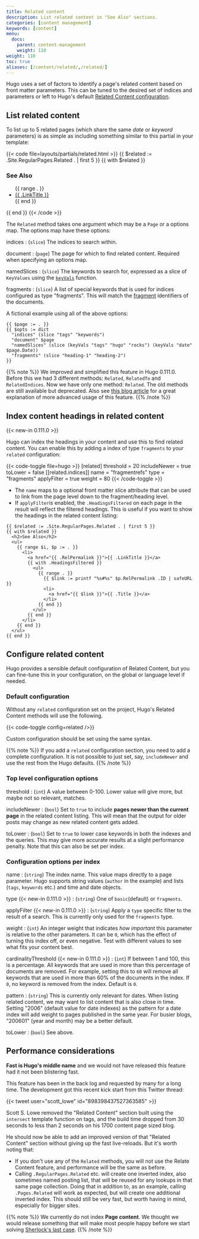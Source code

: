 ```yaml
---
title: Related content
description: List related content in "See Also" sections.
categories: [content management]
keywords: [content]
menu:
  docs:
    parent: content-management
    weight: 110
weight: 110
toc: true
aliases: [/content/related/,/related/]
---
```


Hugo uses a set of factors to identify a page's related content based on front matter parameters. This can be tuned to the desired set of indices and parameters or left to Hugo's default [Related Content configuration](#configure-related-content).

## List related content

To list up to 5 related pages (which share the same _date_ or _keyword_ parameters) is as simple as including something similar to this partial in your template:

{{< code file=layouts/partials/related.html >}}
{{ $related := .Site.RegularPages.Related . | first 5 }}
{{ with $related }}
<h3>See Also</h3>
<ul>
 {{ range . }}
   <li><a href="{{ .RelPermalink }}">{{ .LinkTitle }}</a></li>
 {{ end }}
</ul>
{{ end }}
{{< /code >}}

The `Related` method takes one argument which may be a `Page` or a options map. The options map have these options:

indices
: (`slice`) The indices to search within.

document
: (`page`) The page for which to find related content. Required when specifying an options map.

namedSlices
: (`slice`) The keywords to search for, expressed as a slice of `KeyValues` using the [`keyVals`] function.

fragments
: (`slice`) A list of special keywords that is used for indices configured as type "fragments". This will match the [fragment] identifiers of the documents.

[fragment]: /getting-started/glossary/#fragment
[`keyVals`]: /functions/collections/keyvals/

A fictional example using all of the above options:

```go-html-template
{{ $page := . }}
{{ $opts := dict
  "indices" (slice "tags" "keywords")
  "document" $page
  "namedSlices" (slice (keyVals "tags" "hugo" "rocks") (keyVals "date" $page.Date))
  "fragments" (slice "heading-1" "heading-2")
}}
```

{{% note %}}
We improved and simplified this feature in Hugo 0.111.0. Before this we had 3 different methods: `Related`, `RelatedTo` and `RelatedIndices`. Now we have only one method: `Related`. The old methods are still available but deprecated. Also see [this blog article](https://regisphilibert.com/blog/2018/04/hugo-optmized-relashionships-with-related-content/) for a great explanation of more advanced usage of this feature.
{{% /note %}}

## Index content headings in related content

{{< new-in 0.111.0 >}}

Hugo can index the headings in your content and use this to find related content. You can enable this by adding a index of type `fragments` to your `related` configuration:

{{< code-toggle file=hugo >}}
[related]
threshold    = 20
includeNewer = true
toLower      = false
[[related.indices]]
name        = "fragmentrefs"
type        = "fragments"
applyFilter = true
weight      = 80
{{< /code-toggle >}}

* The `name` maps to a optional front matter slice attribute that can be used to link from the page level down to the fragment/heading level.
* If `applyFilter`is enabled, the `.HeadingsFiltered` on each page in the result will reflect the filtered headings. This is useful if you want to show the headings in the related content listing:

```go-html-template
{{ $related := .Site.RegularPages.Related . | first 5 }}
{{ with $related }}
  <h2>See Also</h2>
  <ul>
    {{ range $i, $p := . }}
      <li>
        <a href="{{ .RelPermalink }}">{{ .LinkTitle }}</a>
        {{ with .HeadingsFiltered }}
          <ul>
            {{ range . }}
              {{ $link := printf "%s#%s" $p.RelPermalink .ID | safeURL }}
              <li>
                <a href="{{ $link }}">{{ .Title }}</a>
              </li>
            {{ end }}
          </ul>
        {{ end }}
      </li>
    {{ end }}
  </ul>
{{ end }}
```

## Configure related content

Hugo provides a sensible default configuration of Related Content, but you can fine-tune this in your configuration, on the global or language level if needed.

### Default configuration

Without any `related` configuration set on the project, Hugo's Related Content methods will use the following.

{{< code-toggle config=related />}}

Custom configuration should be set using the same syntax.

{{% note %}}
If you add a `related` configuration section, you need to add a complete configuration. It is not possible to just set, say, `includeNewer` and use the rest  from the Hugo defaults.
{{% /note %}}

### Top level configuration options

threshold
: (`int`) A value between 0-100. Lower value will give more, but maybe not so relevant, matches.

includeNewer
: (`bool`) Set to `true` to include **pages newer than the current page** in the related content listing. This will mean that the output for older posts may change as new related content gets added.

toLower
: (`bool`) Set to `true` to lower case keywords in both the indexes and the queries. This may give more accurate results at a slight performance penalty. Note that this can also be set per index.

### Configuration options per index

name
: (`string`) The index name. This value maps directly to a page parameter. Hugo supports string values (`author` in the example) and lists (`tags`, `keywords` etc.) and time and date objects.

type {{< new-in 0.111.0 >}} 
: (`string`) One of `basic`(default) or `fragments`.

applyFilter {{< new-in 0.111.0 >}}
: (`string`) Apply a `type` specific filter to the result of a search. This is currently only used for the `fragments` type.

weight
: (`int`) An integer weight that indicates _how important_ this parameter is relative to the other parameters. It can be `0`, which has the effect of turning this index off, or even negative. Test with different values to see what fits your content best.

cardinalityThreshold {{< new-in 0.111.0 >}}
: (`int`) If between 1 and 100, this is a percentage. All keywords that are used in more than this percentage of documents are removed. For example, setting this to `60` will remove all keywords that are used in more than 60% of the documents in the index. If `0`, no keyword is removed from the index. Default is `0`.

pattern
: (`string`) This is currently only relevant for dates. When listing related content, we may want to list content that is also close in time. Setting "2006" (default value for date indexes) as the pattern for a date index will add weight to pages published in the same year. For busier blogs, "200601" (year and month) may be a better default.

toLower
: (`bool`) See above.

## Performance considerations

**Fast is Hugo's middle name** and we would not have released this feature had it not been blistering fast.

This feature has been in the back log and requested by many for a long time. The development got this recent kick start from this Twitter thread:

{{< tweet user="scott_lowe" id="898398437527363585" >}}

Scott S. Lowe removed the "Related Content" section built using the `intersect` template function on tags, and the build time dropped from 30 seconds to less than 2 seconds on his 1700 content page sized blog.

He should now be able to add an improved version of that "Related Content" section without giving up the fast live-reloads. But it's worth noting that:

* If you don't use any of the `Related` methods, you will not use the Relate Content feature, and performance will be the same as before.
* Calling `.RegularPages.Related` etc. will create one inverted index, also sometimes named posting list, that will be reused for any lookups in that same page collection. Doing that in addition to, as an example, calling `.Pages.Related` will work as expected, but will create one additional inverted index. This should still be very fast, but worth having in mind, especially for bigger sites.

{{% note %}}
We currently do not index **Page content**. We thought we would release something that will make most people happy before we start solving [Sherlock's last case](https://github.com/joearms/sherlock).
{{% /note %}}
